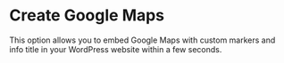 # Create Google Maps

This option allows you to embed Google Maps with custom markers and info title in your WordPress website within a few seconds.
